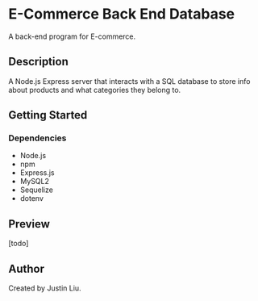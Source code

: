 # E-Commerce Back End Database

A back-end program for E-commerce.

## Description

A Node.js Express server that interacts with a SQL database to store info about products and what categories they belong to.

## Getting Started

### Dependencies

* Node.js
* npm
* Express.js
* MySQL2
* Sequelize
* dotenv

## Preview

[todo]

## Author

Created by Justin Liu.
